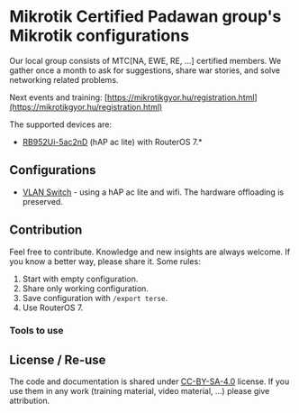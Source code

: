 # Mikrotik Certified Padawan group's Mikrotik configurations

Our local group consists of MTC[NA, EWE, RE, ...] certified members. We gather once a month to ask for suggestions, share war stories, and solve networking related problems.

Next events and training: [https://mikrotikgyor.hu/registration.html](https://mikrotikgyor.hu/registration.html)

The supported devices are:

* [RB952Ui-5ac2nD](https://mikrotik.com/product/RB952Ui-5ac2nD) (hAP ac lite) with RouterOS 7.*

## Configurations

* [VLAN Switch](./vlan-switch/VLAN-SWITCH.md) - using a hAP ac lite and wifi. The hardware offloading is preserved.

## Contribution

Feel free to contribute. Knowledge and new insights are always welcome. If you know a better way, please share it. Some rules:

1. Start with empty configuration.
2. Share only working configuration.
3. Save configuration with `/export terse`.
4. Use RouterOS 7.

### Tools to use

## License / Re-use

The code and documentation is shared under [CC-BY-SA-4.0](https://creativecommons.org/licenses/by-sa/4.0/) license. If you use them in any work (training material, video material, ...) please give attribution.
